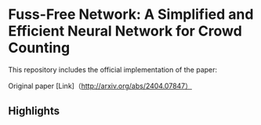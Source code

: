 # Fuss-Free Network: A Simplified and Efficient Neural Network for Crowd Counting

This repository includes the official implementation of the paper:

Original paper [Link]（http://arxiv.org/abs/2404.07847）

## Highlights
